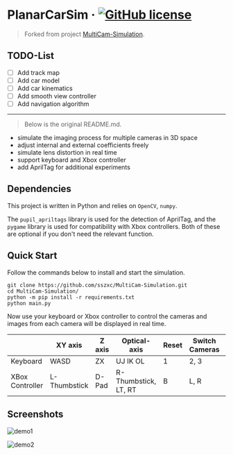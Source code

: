 # PlanarCarSim &middot; [![GitHub license](https://img.shields.io/badge/license-MIT-blue.svg?style=flat-square)](https://github.com/your/your-project/blob/master/LICENSE)

> Forked from project [MultiCam-Simulation](https://github.com/sszxc/MultiCam-Simulation).

## TODO-List
- [ ] Add track map
- [ ] Add car model
- [ ] Add car kinematics
- [ ] Add smooth view controller
- [ ] Add navigation algorithm

---
> Below is the original README.md.

* simulate the imaging process for multiple cameras in 3D space
* adjust internal and external coefficients freely
* simulate lens distortion in real time
* support keyboard and Xbox controller
* add AprilTag for additional experiments

## Dependencies

This project is written in Python and relies on `OpenCV`, `numpy`.

The `pupil_apriltags` library is used for the detection of AprilTag, and the `pygame` library is used for compatibility with Xbox controllers. Both of these are optional if you don't need the relevant function.

## Quick Start

Follow the commands below to install and start the simulation.

```shell
git clone https://github.com/sszxc/MultiCam-Simulation.git
cd MultiCam-Simulation/
python -m pip install -r requirements.txt
python main.py
```

Now use your keyboard or Xbox controller to control the cameras and images from each camera will be displayed in real time.

|   |XY axis|Z axis|Optical-axis|Reset|Switch Cameras|Exit|
|---|---|---|---|---|---|---|
|Keyboard|WASD|ZX|UJ IK OL|1|2, 3|Q|
|XBox Controller|L-Thumbstick|D-Pad|R-Thumbstick, LT, RT|B|L, R|A|

## Screenshots

![demo1](img/demo1.jpg)

![demo2](img/demo2.jpg)
